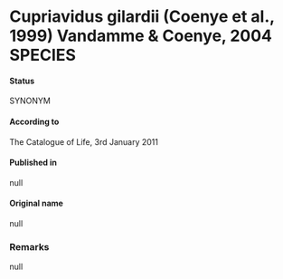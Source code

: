 Cupriavidus gilardii (Coenye et al., 1999) Vandamme & Coenye, 2004 SPECIES
=======

#### Status
SYNONYM

#### According to
The Catalogue of Life, 3rd January 2011

#### Published in
null

#### Original name
null

### Remarks
null